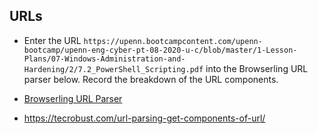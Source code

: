 ## URLs   
- Enter the URL `https://upenn.bootcampcontent.com/upenn-bootcamp/upenn-eng-cyber-pt-08-2020-u-c/blob/master/1-Lesson-Plans/07-Windows-Administration-and-Hardening/2/7.2_PowerShell_Scripting.pdf` into the Browserling URL parser below.  Record the breakdown of the URL components.

- [Browserling URL Parser](https://www.browserling.com/tools/url-parse)
- https://tecrobust.com/url-parsing-get-components-of-url/

